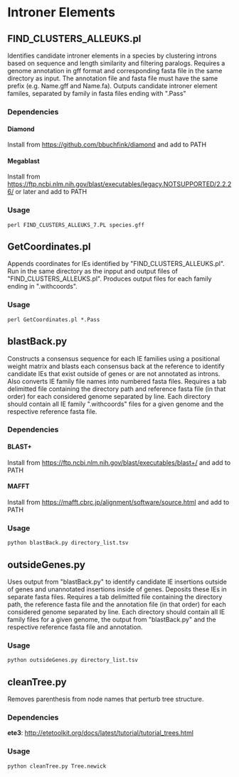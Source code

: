 # Introner Elements

## FIND_CLUSTERS_ALLEUKS.pl

Identifies candidate introner elements in a species by clustering introns based on sequence and length similarity and filtering paralogs. Requires a genome annotation in gff format and corresponding fasta file in the same directory as input. The annotation file and fasta file must have the same prefix (e.g. Name.gff and Name.fa). Outputs candidate introner element familes, separated by family in fasta files ending with ".Pass"

### Dependencies

#### Diamond
Install from https://github.com/bbuchfink/diamond and add to PATH

#### Megablast
Install from https://ftp.ncbi.nlm.nih.gov/blast/executables/legacy.NOTSUPPORTED/2.2.26/ or later and add to PATH


### Usage

```
perl FIND_CLUSTERS_ALLEUKS_7.PL species.gff
```

## GetCoordinates.pl
Appends coordinates for IEs identified by "FIND_CLUSTERS_ALLEUKS.pl". Run in the same directory as the inpput and output files of "FIND_CLUSTERS_ALLEUKS.pl". Produces output files for each family ending in ".withcoords".

### Usage

```
perl GetCoordinates.pl *.Pass
```

## blastBack.py
Constructs a consensus sequence for each IE families using a positional weight matrix and blasts each consensus back at the reference to identify candidate IEs that exist outside of genes or are not annotated as introns. Also converts IE family file names into numbered fasta files. Requires a tab delimitted file containing the directory path and reference fasta file (in that order) for each considered genome separated by line. Each directory should contain all IE family ".withcoords" files for a given genome and the respective reference fasta file.

### Dependencies

#### BLAST+
Install from https://ftp.ncbi.nlm.nih.gov/blast/executables/blast+/ and add to PATH

#### MAFFT
Install from https://mafft.cbrc.jp/alignment/software/source.html and add to PATH

### Usage

```
python blastBack.py directory_list.tsv
```

## outsideGenes.py
Uses output from "blastBack.py" to identify candidate IE insertions outside of genes and unannotated insertions inside of genes. Deposits these IEs in separate fasta files. Requires a tab delimitted file containing the directory path, the reference fasta file and the annotation file (in that order) for each considered genome separated by line. Each directory should contain all IE family files for a given genome, the output from "blastBack.py" and the respective reference fasta file and annotation.

### Usage

```
python outsideGenes.py directory_list.tsv
```

## cleanTree.py
Removes parenthesis from node names that perturb tree structure.

### Dependencies

**ete3**: http://etetoolkit.org/docs/latest/tutorial/tutorial_trees.html

### Usage
```
python cleanTree.py Tree.newick
```
